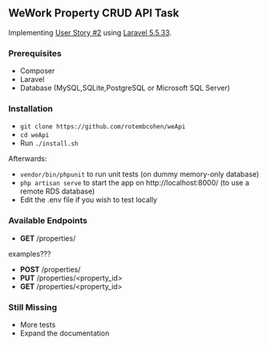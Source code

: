 ## WeWork Property CRUD API Task ##

Implementing [User Story #2](https://github.com/WeConnect/physical-systems-api-test/blob/master/docs/stories.md) using [Laravel 5.5.33](https://laravel.com/).

### Prerequisites ###
* Composer
* Laravel
* Database (MySQL,SQLite,PostgreSQL or Microsoft SQL Server)

### Installation ###

* `git clone https://github.com/rotembcohen/weApi`
* `cd weApi`
* Run `./install.sh`

Afterwards:
* `vendor/bin/phpunit` to run unit tests (on dummy memory-only database)
* `php artisan serve` to start the app on http://localhost:8000/ (to use a remote RDS database)
* Edit the .env file if you wish to test locally

### Available Endpoints ###

* **GET** /properties/

examples???

* **POST** /properties/
* **PUT** /properties/<property_id>
* **GET** /properties/<property_id>

### Still Missing ###

* More tests
* Expand the documentation
